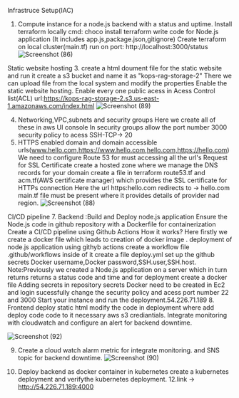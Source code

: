 Infrastruce Setup(IAC)
1. Compute instance for a node.js backend with a status and uptime.
   Install terraform locally
   cmd: choco install terraform
   write code for Node.js application (It includes app.js,package.json,gitignore)
   Create terraform on local cluster(main.tf)
   run on port: http://localhost:3000/status
   ![Screenshot (86)](https://github.com/user-attachments/assets/60e8a4a8-ac48-4b3c-ad60-363498691f3c)

Static website hosting
3.  create a html doument file for the static website and run it
    create a s3 bucket and name it as "kops-rag-storage-2"
    There we can upload file from the local system and modify the properties
    Enable the static website hosting.
    Enable every one public acess in Acess Control list(ACL)
    url:https://kops-rag-storage-2.s3.us-east-1.amazonaws.com/index.html
    ![Screenshot (89)](https://github.com/user-attachments/assets/0bb691a9-17eb-423e-b0a1-3abebb163a84)

4.  Networking,VPC,subnets and security groups
    Here we create all of these in aws UI console
    In security groups allow the port number 3000
    security policy to acess SSH-TCP-> 20
5. HTTPS enabled domain and domain accessible urls(www.hello.com,https://www.hello.com,hello.com,https://hello.com)
   We need to configure Route 53 for must accessing all the url's
   Request for SSL Certificate
   create a hosted zone where we manage the DNS records for your domain
   create a file in terraform route53.tf and acm.tf(AWS certificate manager) which provides the SSL certificate for HTTPs connection
   Here the url https:hello.com redirects to -> hello.com
   main.tf file must be present where it provides details of provider nad region.
   ![Screenshot (88)](https://github.com/user-attachments/assets/50c08e10-dd5d-46e9-a81c-b2a30631772a)

CI/CD pipeline
7. Backend :Build and Deploy node.js application
    Ensure the Node.js code in github repository with a Dockerfile for containerization
    Create a CI/CD pipeline using Github Actions
    How it works?
    Here firstly we create a docker file which leads to creation of docker image .
    deployment of node.js application using githyb actions
    create a workflow file .github/workflows inside of it create a file deploy.yml
    set up the github secrets Docker username,Docker password,SSH.user,SSH.host.
Note:Previously we created a Node.js application on a server which in turn returns returns a status code and time and for deployment
    create a docker file
    Adding secrets in repository secrets
    Docker need to be created in Ec2 and login sucessfully
    change the security policy and acess port number 22 and 3000
    Start your instance and run the deployment.54.226.71.189
8.  Frontend deploy static html
    modify the code in deployment where add deploy code code to it necessary aws s3 crediantials.
    Integrate monitoring with cloudwatch and configure an alert for backend downtime.

![Screenshot (92)](https://github.com/user-attachments/assets/bf841f61-0dc9-4812-9dad-2e69fa85317c)


9. Create a cloud watch alarm metric for integrate monitoring.
  and SNS topic for backend downtime.
  ![Screenshot (90)](https://github.com/user-attachments/assets/a6bcbf72-8335-4598-9e63-2c6924d0b3f8)

11. Deploy backend as docker container in  kubernetes
   create a kubernetes deployment and verifythe kubernetes deployment.
12.link -> http://54.226.71.189:4000

